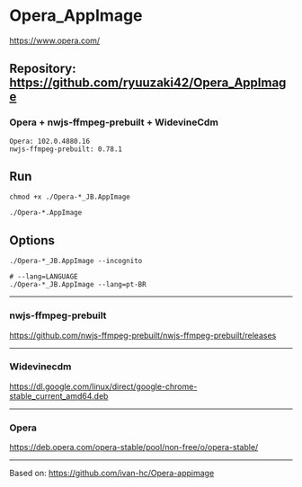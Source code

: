 # Opera_AppImage
https://www.opera.com/

## Repository: https://github.com/ryuuzaki42/Opera_AppImage

### Opera + nwjs-ffmpeg-prebuilt + WidevineCdm
    Opera: 102.0.4880.16
    nwjs-ffmpeg-prebuilt: 0.78.1

## Run
    chmod +x ./Opera-*_JB.AppImage

    ./Opera-*.AppImage

## Options
    ./Opera-*_JB.AppImage --incognito

    # --lang=LANGUAGE
    ./Opera-*_JB.AppImage --lang=pt-BR

---
### nwjs-ffmpeg-prebuilt
https://github.com/nwjs-ffmpeg-prebuilt/nwjs-ffmpeg-prebuilt/releases

---
### Widevinecdm
https://dl.google.com/linux/direct/google-chrome-stable_current_amd64.deb

---
### Opera
https://deb.opera.com/opera-stable/pool/non-free/o/opera-stable/

---
Based on: https://github.com/ivan-hc/Opera-appimage
